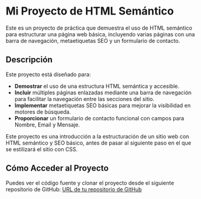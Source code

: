 # Mi Proyecto de HTML Semántico

Este es un proyecto de práctica que demuestra el uso de HTML semántico para estructurar una página web básica, incluyendo varias páginas con una barra de navegación, metaetiquetas SEO y un formulario de contacto.

## Descripción

Este proyecto está diseñado para:

- **Demostrar** el uso de una estructura HTML semántica y accesible.
- **Incluir** múltiples páginas enlazadas mediante una barra de navegación para facilitar la navegación entre las secciones del sitio.
- **Implementar** metaetiquetas SEO básicas para mejorar la visibilidad en motores de búsqueda.
- **Proporcionar** un formulario de contacto funcional con campos para Nombre, Email y Mensaje.

Este proyecto es una introducción a la estructuración de un sitio web con HTML semántico y SEO básico, antes de pasar al siguiente paso en el que se estilizará el sitio con CSS.
## Cómo Acceder al Proyecto
Puedes ver el código fuente y clonar el proyecto desde el siguiente repositorio de GitHub:
[URL de tu repositorio de GitHub](https://github.com/carlos5845/Srmantic-html/tree/main)
